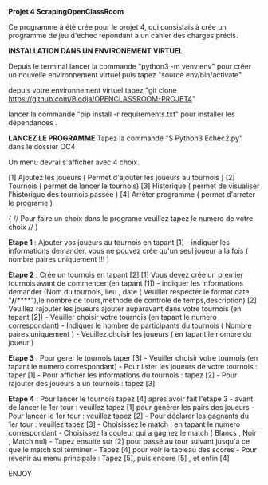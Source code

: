 **Projet 4 ScrapingOpenClassRoom**

Ce programme à été crée pour le projet 4, qui consistais à crée un programme de jeu d'echec repondant a un cahier des charges précis.

**INSTALLATION DANS UN ENVIRONEMENT VIRTUEL**

Depuis le terminal lancer la commande "python3 -m venv env" pour créer un nouvelle environnement virtuel puis tapez "source env/bin/activate"

depuis votre environnement virtuel tapez "git clone https://github.com/Biodja/OPENCLASSROOM-PROJET4"

lancer la commande "pip install -r requirements.txt" pour installer les dépendances .

**LANCEZ LE PROGRAMME**
Tapez la commande "$ Python3 Echec2.py" dans le dossier OC4

Un menu devrai s'afficher avec 4 choix.

[1] Ajoutez les joueurs ( Permet d'ajouter les joueurs au tournois )
[2] Tournois ( permet de lancer le tournois)
[3] Historique ( permet de visualiser l'historique des tournois passée )
[4] Arrêter programme ( permet d'arreter le programe )

{ // Pour faire un choix dans le programe veuillez tapez le numero de votre choix // }

**Etape 1** : Ajouter vos joueurs au tournois en tapant [1]
    - indiquer les informations demander, vous ne pouvez crée qu'un seul joueur a la fois ( nombre paires uniquement !!! )

**Etape 2** : Crée un tournois en tapant [2]
    [1] Vous devez crée un premier tournois avant de commencer (en tapant [1])
        - indiquer les informations demander (Nom du tournois, lieu , date ( Veuiller respecter le format date "**/**/****"),le nombre de tours,methode de controle de temps,description)
    [2] Veuillez rajouter les joueurs ajouter auparavant dans votre tournois (en tapant [2])
        - Veuiller choisir votre tournois (en tapant le numero correspondant)
        - Indiquer le nombre de participants du tournois ( Nombre paires uniquement )
        - Veuillez choisir les joueurs ( en tapant le nombre du joueur )

**Etape 3** : Pour gerer le tournois taper [3]
        - Veuiller choisir votre tournois (en tapant le numero correspondant)
        - Pour lister les joueurs de votre tournois : taper [1]
        - Pour afficher les informations du tournois : tapez [2]
        - Pour rajouter des joueurs a un tournois : tapez [3]

**Etape 4** : Pour lancer le tournois tapez [4] apres avoir fait l'etape 3
        - avant de lancer le 1er tour : veuillez tapez [1] pour générer les pairs des joueurs
        - Pour lancer le 1er tour : veuillez tapez [2] 
        - Pour déclarer les gagnants du 1er tour : veuillez tapez [3]
            - Choisissez le match : en tapant le numero correspondant
                - Choisissez la couleur qui a gagnez le match ( Blancs , Noir , Match nul)
        - Tapez ensuite sur [2] pour passé au tour suivant jusqu'a ce que le match soi terminer
        - Tapez [4] pour voir le tableau des scores
        - Pour revenir au menu principale : Tapez [5], puis encore [5] , et enfin [4]


ENJOY